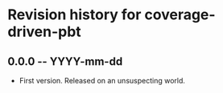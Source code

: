 # Revision history for coverage-driven-pbt

## 0.0.0 -- YYYY-mm-dd

* First version. Released on an unsuspecting world.

